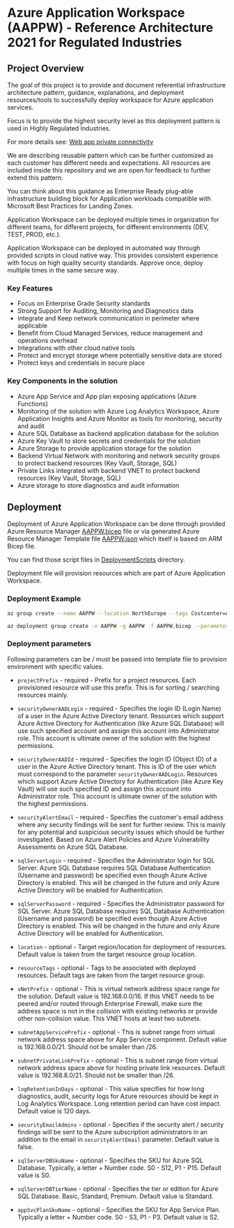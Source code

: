 # Azure Application Workspace (AAPPW) - Reference Architecture 2021 for Regulated Industries

## Project Overview

The goal of this project is to provide and document referential infrastructure architecture pattern,
guidance, explanations, and deployment resources/tools
to successfully deploy workspace for Azure application services.

Focus is to provide the highest security level as this deployment pattern is
used in Highly Regulated Industries.

For more details see: [Web app private connectivity](https://docs.microsoft.com/en-us/azure/architecture/example-scenario/private-web-app/private-web-app)

We are describing reusable pattern which can be further customized as each customer has different needs
and expectations. All resources are included inside this repository and we are open for feedback to further extend this pattern.

You can think about this guidance as Enterprise Ready plug-able
infrastructure building block for Application workloads compatible with Microsoft Best Practices for Landing Zones.

Application Workspace can be deployed multiple times in organization
for different teams, for different projects, for different environments (DEV, TEST, PROD, etc.).

Application Workspace can be deployed in automated way through provided scripts in cloud native way.
This provides consistent experience with focus on high quality security standards.
Approve once, deploy multiple times in the same secure way.

### Key Features

- Focus on Enterprise Grade Security standards
- Strong Support for Auditing, Monitoring and Diagnostics data
- Integrate and Keep network communication in perimeter where applicable
- Benefit from Cloud Managed Services, reduce management and operations overhead
- Integrations with other cloud native tools
- Protect and encrypt storage where potentially sensitive data are stored
- Protect keys and credentials in secure place

### Key Components in the solution

- Azure App Service and App plan exposing applications (Azure Functions)
- Monitoring of the solution with Azure Log Analytics Workspace, Azure Application Insights and Azure Monitor as tools for monitoring, security and audit
- Azure SQL Database as backend application database for the solution
- Azure Key Vault to store secrets and credentials for the solution
- Azure Storage to provide application storage for the solution
- Backend Virtual Network with monitoring and network security groups to protect backend resources (Key Vault, Storage, SQL)
- Private Links integrated with backend VNET to protect backend resources (Key Vault, Storage, SQL)
- Azure storage to store diagnostics and audit information

## Deployment

Deployment of Azure Application Workspace can be done through provided Azure Resource Manager [AAPPW.bicep](DeploymentScripts/AAPPW.bicep) file or via generated Azure Resource Manager Template file [AAPPW.json](DeploymentScripts/AAPPW.json) which itself is based on ARM Bicep file.

You can find those script files in [DeploymentScripts](DeploymentScripts) directory.

Deployment file will provision resources which are part of Azure Application Workspace.

### Deployment Example

```bash
az group create --name AAPPW --location NorthEurope --tags Costcenter=ABC001 Owner='Bob' --subscription "Subscription001"

az deployment group create -n AAPPW -g AAPPW -f AAPPW.bicep --parameters projectPrefix=proj01 securityOwnerAADLogin=aappwAdmin@xyz.com securityOwnerAADId=00000000-0000-0000-0000-000000000000 securityAlertEmail=aappwAdmin@xyz.com sqlServerLogin=myUserName sqlServerPassword=myPassword --subscription "Subscription001"
```

### Deployment parameters

Following parameters can be / must be passed into template file to provision environment with specific values.

- ```projectPrefix``` - required - Prefix for a project resources.
Each provisioned resource will use this prefix. This is for sorting / searching resources mainly.

- ```securityOwnerAADLogin``` - required - Specifies the login ID (Login Name) of a user in the Azure Active Directory tenant.
Resources which support Azure Active Directory for Authentication (like Azure SQL Database) will use
such specified account and assign this account into Administrator role.
This account is ultimate owner of the solution with the highest permissions.

- ```securityOwnerAADId``` - required - Specifies the login ID (Object ID) of a user in the Azure Active Directory tenant.
This is ID of the user which must correspond to the parameter ```securityOwnerAADLogin```.
Resources which support Azure Active Directory for Authentication (like Azure Key Vault) will use
such specified ID and assign this account into Administrator role.
This account is ultimate owner of the solution with the highest permissions.

- ```securityAlertEmail``` - required - Specifies the customer's email address where any security findings will be sent for further review.
This is mainly for any potential and suspicious security issues which should be further investigated.
Based on Azure Alert Policies and Azure Vulnerability Assessments on Azure SQL Database.

- ```sqlServerLogin``` - required - Specifies the Administrator login for SQL Server.
Azure SQL Database requires SQL Database Authentication (Username and password) be specified even though
Azure Active Directory is enabled.
This will be changed in the future and only Azure Active Directory will be enabled for Authentication.

- ```sqlServerPassword``` - required - Specifies the Administrator password for SQL Server.
Azure SQL Database requires SQL Database Authentication (Username and password) be specified even though
Azure Active Directory is enabled.
This will be changed in the future and only Azure Active Directory will be enabled for Authentication.

- ```location``` - optional - Target region/location for deployment of resources. Default value is taken from the target resource group location.

- ```resourceTags``` - optional - Tags to be associated with deployed resources. Default tags are taken from the target resource group.

- ```vNetPrefix``` - optional - This is virtual network address space range for the solution. Default value is 192.168.0.0/16.
If this VNET needs to be peered and/or routed through Enterprise Firewall, make sure the address space is not in the collision with
existing networks or provide other non-collision value. This VNET hosts at least two subnets.

- ```subnetAppServicePrefix``` - optional - This is subnet range from virtual network address space above
for App Service component. Default value is 192.168.0.0/21. Should not be smaller than /26.

- ```subnetPrivateLinkPrefix``` - optional - This is subnet range from virtual network address space above
for hosting private link resources. Default value is 192.168.8.0/21. Should not be smaller than /26.

- ```logRetentionInDays``` - optional - This value specifies for how long diagnostics, audit, security logs for Azure resources
should be kept in Log Analytics Workspace. Long retention period can have cost impact. Default value is 120 days.

- ```securityEmailAdmins``` - optional - Specifies if the security alert / security findings will be sent to the
Azure subscription administrators in an addition to the email in ```securityAlertEmail``` parameter. Default value is false.

- ```sqlServerDBSkuName``` - optional - Specifies the SKU for Azure SQL Database. Typically, a letter + Number code. S0 - S12, P1 - P15. Default value is S0.

- ```sqlServerDBTierName``` - optional - Specifies the tier or edition for Azure SQL Database. Basic, Standard, Premium. Default value is Standard.

- ```appSvcPlanSkuName``` - optional - Specifies the SKU for App Service Plan. Typically a letter + Number code. S0 - S3, P1 - P3. Default value is S2.
